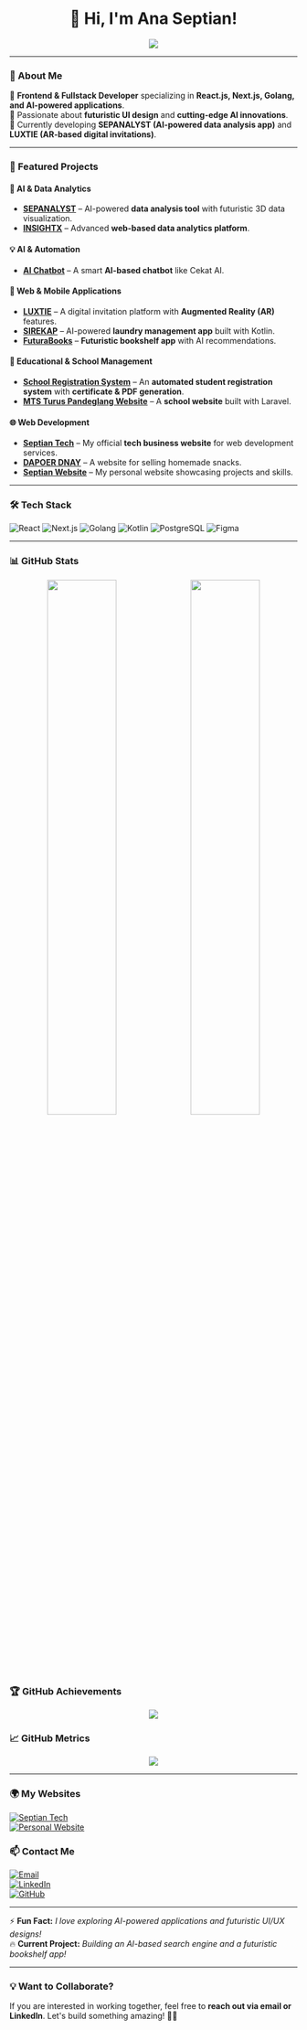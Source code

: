 <h1 align="center">👋 Hi, I'm Ana Septian!</h1>

<p align="center">
  <img src="https://readme-typing-svg.herokuapp.com?size=22&center=true&width=500&lines=Frontend+%7C+Fullstack+Developer;AI+Enthusiast;Futuristic+UI%2FUX+Designer" />
</p>

---

### 🚀 About Me  
🔹 **Frontend & Fullstack Developer** specializing in **React.js, Next.js, Golang, and AI-powered applications**.  
🔹 Passionate about **futuristic UI design** and **cutting-edge AI innovations**.  
🔹 Currently developing **SEPANALYST (AI-powered data analysis app)** and **LUXTIE (AR-based digital invitations)**.  

---

### 🌟 Featured Projects  

#### **🚀 AI & Data Analytics**  
- **[SEPANALYST](https://github.com/Anaseptian21/SEPANALYST)** – AI-powered **data analysis tool** with futuristic 3D data visualization.  
- **[INSIGHTX](https://github.com/Anaseptian21/INSIGHTX)** – Advanced **web-based data analytics platform**.  

#### **💡 AI & Automation**  
- **[AI Chatbot](https://github.com/Anaseptian21/AI-Chatbot)** – A smart **AI-based chatbot** like Cekat AI.  

#### **📱 Web & Mobile Applications**  
- **[LUXTIE](https://github.com/Anaseptian21/LUXTIE)** – A digital invitation platform with **Augmented Reality (AR)** features.  
- **[SIREKAP](https://github.com/Anaseptian21/SIREKAP)** – AI-powered **laundry management app** built with Kotlin.  
- **[FuturaBooks](https://github.com/Anaseptian21/FuturaBooks)** – **Futuristic bookshelf app** with AI recommendations.  

#### **🏫 Educational & School Management**  
- **[School Registration System](https://github.com/Anaseptian21/School-Registration)** – An **automated student registration system** with **certificate & PDF generation**.  
- **[MTS Turus Pandeglang Website](https://github.com/Anaseptian21/MTS-Turus-Pandeglang)** – A **school website** built with Laravel.  

#### **🌐 Web Development**  
- **[Septian Tech](https://septiantech.com)** – My official **tech business website** for web development services.  
- **[DAPOER DNAY](https://github.com/Anaseptian21/DAPOER-DNAY)** – A website for selling homemade snacks.  
- **[Septian Website](https://github.com/Anaseptian21/Septian-Website)** – My personal website showcasing projects and skills.  

---

### 🛠 Tech Stack  
![React](https://img.shields.io/badge/React-20232A?style=for-the-badge&logo=react&logoColor=61DAFB)
![Next.js](https://img.shields.io/badge/Next.js-black?style=for-the-badge&logo=next.js&logoColor=white)
![Golang](https://img.shields.io/badge/Go-00ADD8?style=for-the-badge&logo=go&logoColor=white)
![Kotlin](https://img.shields.io/badge/Kotlin-0095D5?style=for-the-badge&logo=kotlin&logoColor=white)
![PostgreSQL](https://img.shields.io/badge/PostgreSQL-336791?style=for-the-badge&logo=postgresql&logoColor=white)
![Figma](https://img.shields.io/badge/Figma-0ACF83?style=for-the-badge&logo=figma&logoColor=white)

---

### 📊 GitHub Stats  
<p align="center">
  <img src="https://github-readme-stats.vercel.app/api?username=Anaseptian21&show_icons=true&theme=radical&count_private=true" width="49%"/>
  <img src="https://github-readme-streak-stats.herokuapp.com/?user=Anaseptian21&theme=radical" width="49%"/>
</p>

### 🏆 GitHub Achievements  
<p align="center">
  <img src="https://github-profile-trophy.vercel.app/?username=Anaseptian21&theme=darkhub&no-frame=true&margin-w=5"/>
</p>

### 📈 GitHub Metrics  
<p align="center">
  <img src="https://github.com/Anaseptian21/Anaseptian21/blob/main/github-metrics.svg"/>
</p>

---

### 🌍 My Websites  
[![Septian Tech](https://img.shields.io/badge/Septian%20Tech-Website-blue?style=flat&logo=vercel)](https://septiantech.com)  
[![Personal Website](https://img.shields.io/badge/Personal%20Website-Portfolio-orange?style=flat&logo=firefox)](https://anaseptian.com)  

### 📫 Contact Me  
[![Email](https://img.shields.io/badge/Email-anaseptian40@gmail.com-red?style=flat&logo=gmail)](mailto:anaseptian40@gmail.com)  
[![LinkedIn](https://img.shields.io/badge/LinkedIn-Profile-blue?style=flat&logo=linkedin)](https://www.linkedin.com/in/ana-septian-935853303)  
[![GitHub](https://img.shields.io/badge/GitHub-Anaseptian21-181717?style=flat&logo=github)](https://github.com/Anaseptian21)  

---

⚡ **Fun Fact:** _I love exploring AI-powered applications and futuristic UI/UX designs!_  
🔥 **Current Project:** _Building an AI-based search engine and a futuristic bookshelf app!_  

---

### **💡 Want to Collaborate?**  
If you are interested in working together, feel free to **reach out via email or LinkedIn**. Let's build something amazing! 🚀✨  
